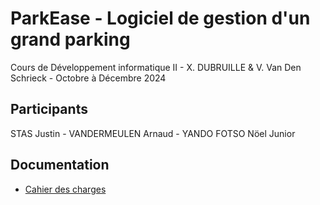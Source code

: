 # ParkEase - Logiciel de gestion d'un grand parking
Cours de Développement informatique II - X. DUBRUILLE & V. Van Den Schrieck - Octobre à Décembre 2024
## Participants
STAS Justin - VANDERMEULEN Arnaud - YANDO FOTSO Nöel Junior
## Documentation
- [Cahier des charges](./docs/cahier_des_charges.md)
